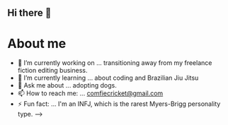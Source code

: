 ## Hi there 👋
# About me

- 🔭 I’m currently working on ... transitioning away from my freelance fiction editing business.
- 🌱 I’m currently learning ... about coding and Brazilian Jiu Jitsu
- 💬 Ask me about ... adopting dogs.
- 📫 How to reach me: ... comfiecricket@gmail.com
- ⚡ Fun fact: ... I'm an INFJ, which is the rarest Myers-Brigg personality type.
-->
